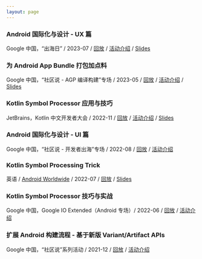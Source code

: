 ```yaml
---
layout: page
---
```


### Android 国际化与设计 - UX 篇

Google 中国，“出海日” / 2023-07 / [回放]() / [活动介绍](https://mp.weixin.qq.com/s/m_nLzbwM6D8MyBBparfgTA) / [Slides](https://github.com/2BAB/Export-Day-Hangzhou-2023)

### 为 Android App Bundle 打包加点料

Google 中国，“社区说 - AGP 编译构建”专场 / 2023-05 / [回放](https://www.bilibili.com/video/BV1eM4y1i7xP) / [活动介绍](https://mp.weixin.qq.com/s/x9TsRec95D4stnsa4_muzg) / [Slides](https://github.com/2BAB/CTalk-AGP-2023-05)

    
### Kotlin Symbol Processor 应用与技巧

JetBrains，Kotlin 中文开发者大会 / 2022-11 / [回放](https://www.bilibili.com/video/BV1n3411o7bM/?share_source=copy_web&vd_source=9d2424d15cc388ad6e0a79bae33ceb9f) / [活动介绍](https://blog.jetbrains.com/zh-hans/2022/11/08/2022-kotlin-online-event-for-chinese-developers/) / [Slides](https://github.com/2BAB/Kotlin-Online-Conference-For-Chinese-Developers-2022-KSP-Use-Cases-n-Trick)


### Android 国际化与设计 - UI 篇

Google 中国，“社区说 - 开发者出海”专场 / 2022-08 / [回放](https://www.bilibili.com/video/BV1ZP411L7QM/?t=7173) / [活动介绍](https://ctalks.gdgcn.net/?page_id=576)


### Kotlin Symbol Processing Trick

英语 / [Android Worldwide](https://android-worldwide.com/) / 2022-07 / [回放](https://www.youtube.com/watch?v=lXbtfwsFXqs) / [Slides](https://github.com/2BAB/Android-Worldwide-July-2022-KSP-Trick)
   

### Kotlin Symbol Processor 技巧与实战

Google 中国，Google IO Extended（Android 专场）/ 2022-06 / [回放](https://live.csdn.net/room/wl5875/N7AkbqPg) / [活动介绍](https://mp.weixin.qq.com/s/ftXdy33dVwBSzessEr1Tdg)

    
### 扩展 Android 构建流程 - 基于新版 Variant/Artifact APIs

Google 中国，“社区说”系列活动 / 2021-12 / [回放](https://www.bilibili.com/video/BV1WP4y1G71h/?vd_source=7d02d0c6cd783fe64a99f3c7464fb242) / [活动介绍](https://mp.weixin.qq.com/s/NnelPZQVnNTa8oNMdoe7vQ)